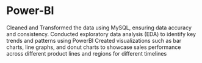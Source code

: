 # Power-BI
Cleaned and Transformed the data using MySQL, ensuring data accuracy and consistency.
Conducted exploratory data analysis (EDA) to identify key trends and patterns using PowerBI
Created visualizations such as bar charts, line graphs, and donut charts to showcase sales performance across different product lines and regions for different timelines
